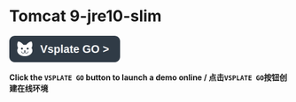 # Tomcat 9-jre10-slim

<a href="https://www.vsplate.com/?docker-compose=https://github.com/vsplate/dcenvs/tomcat/9-jre10-slim"><img alt="VSPLATE GO" src="https://raw.githubusercontent.com/vsplate/images/master/vsgo_btn.png" width="200px"></a>

**Click the `VSPLATE GO` button to launch a demo online / 点击`VSPLATE GO`按钮创建在线环境**